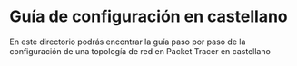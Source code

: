 # Guía de configuración en castellano
En este directorio podrás encontrar la guía paso por paso de la configuración de una topología de red en Packet Tracer en castellano
